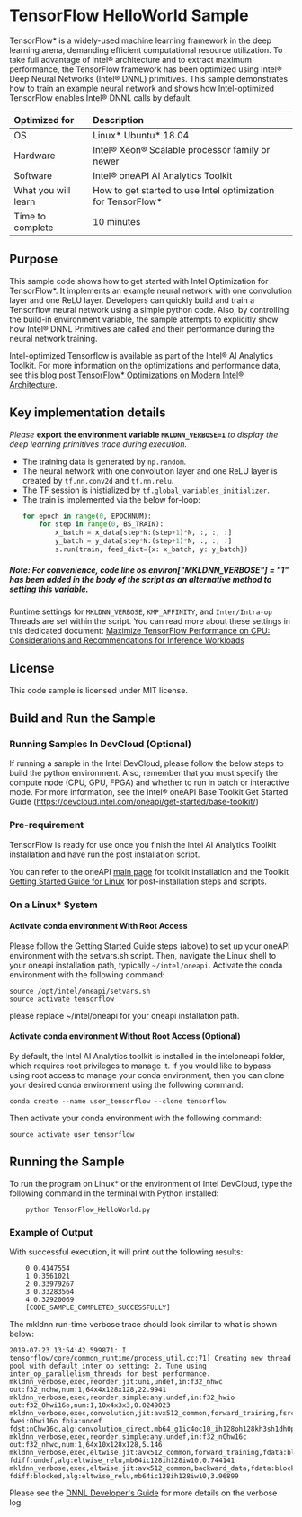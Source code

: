 # TensorFlow HelloWorld Sample
TensorFlow* is a widely-used machine learning framework in the deep learning arena, demanding efficient computational resource utilization. To take full advantage of Intel® architecture and to extract maximum performance, the TensorFlow framework has been optimized using Intel® Deep Neural Networks (Intel® DNNL) primitives. This sample demonstrates how to train an example neural network and shows how Intel-optimized TensorFlow enables Intel® DNNL calls by default. 

| Optimized for                       | Description
|:---                               |:---
| OS                                | Linux* Ubuntu* 18.04 
| Hardware                          | Intel® Xeon® Scalable processor family or newer
| Software                          | Intel® oneAPI AI Analytics Toolkit
| What you will learn               | How to get started to use Intel optimization for TensorFlow*
| Time to complete                  | 10 minutes

## Purpose
This sample code shows how to get started with Intel Optimization for TensorFlow*. It implements an example neural network with one convolution layer and one ReLU layer. Developers can quickly build and train a Tensorflow neural network using a simple python code. Also, by controlling the build-in environment variable, the sample attempts to explicitly show how Intel® DNNL Primitives are called and their performance during the neural network training. 

Intel-optimized Tensorflow is available as part of the Intel® AI Analytics Toolkit. For more information on the optimizations and performance data, see this blog post [TensorFlow* Optimizations on Modern Intel® Architecture](https://software.intel.com/content/www/us/en/develop/articles/tensorflow-optimizations-on-modern-intel-architecture.html).

## Key implementation details
*Please* **export the environment variable `MKLDNN_VERBOSE=1`** *to display the deep learning primitives trace during execution.*

 - The training data is generated by `np.random`. 
 - The neural network with one convolution layer and one ReLU layer is created by `tf.nn.conv2d` and `tf.nn.relu`.
 - The TF session is inistialized by `tf.global_variables_initializer`.
 - The train is implemented via the below for-loop: 
    ```python
    for epoch in range(0, EPOCHNUM):
        for step in range(0, BS_TRAIN):
            x_batch = x_data[step*N:(step+1)*N, :, :, :]
            y_batch = y_data[step*N:(step+1)*N, :, :, :]
            s.run(train, feed_dict={x: x_batch, y: y_batch})
    ```
    
##### Note: For convenience, code line os.environ["MKLDNN_VERBOSE"] = "1" has been added in the body of the script as an alternative method to setting this variable.

Runtime settings for `MKLDNN_VERBOSE`, `KMP_AFFINITY`, and `Inter/Intra-op` Threads are set within the script. You can read more about these settings in this dedicated document: [Maximize TensorFlow Performance on CPU: Considerations and Recommendations for Inference Workloads](https://software.intel.com/en-us/articles/maximize-tensorflow-performance-on-cpu-considerations-and-recommendations-for-inference) 
    
## License  
This code sample is licensed under MIT license.

## Build and Run the Sample

### Running Samples In DevCloud (Optional)
If running a sample in the Intel DevCloud, please follow the below steps to build the python environment. Also, remember that you must specify the compute node (CPU, GPU, FPGA) and whether to run in batch or interactive mode. For more information, see the Intel® oneAPI Base Toolkit Get Started Guide (https://devcloud.intel.com/oneapi/get-started/base-toolkit/) 

### Pre-requirement

TensorFlow is ready for use once you finish the Intel AI Analytics Toolkit installation and have run the post installation script.

You can refer to the oneAPI [main page](https://software.intel.com/en-us/oneapi) for toolkit installation and the Toolkit [Getting Started Guide for Linux](https://software.intel.com/en-us/get-started-with-intel-oneapi-linux-get-started-with-the-intel-ai-analytics-toolkit) for post-installation steps and scripts.

### On a Linux* System
#### Activate conda environment With Root Access

Please follow the Getting Started Guide steps (above) to set up your oneAPI environment with the setvars.sh script. Then, navigate the Linux shell to your oneapi installation path, typically `~/intel/oneapi`. Activate the conda environment with the following command:

```
source /opt/intel/oneapi/setvars.sh
source activate tensorflow
```

please replace ~/intel/oneapi for your oneapi installation path.

#### Activate conda environment Without Root Access (Optional)

By default, the Intel AI Analytics toolkit is installed in the inteloneapi folder, which requires root privileges to manage it. If you would like to bypass using root access to manage your conda environment, then you can clone your desired conda environment using the following command:

```
conda create --name user_tensorflow --clone tensorflow
```

Then activate your conda environment with the following command:

```
source activate user_tensorflow
```

## Running the Sample

To run the program on Linux* or the environment of Intel DevCloud, type the following command in the terminal with Python installed:
```
    python TensorFlow_HelloWorld.py
```
### Example of Output
With successful execution, it will print out the following results:

```
    0 0.4147554
    1 0.3561021
    2 0.33979267
    3 0.33283564
    4 0.32920069
    [CODE_SAMPLE_COMPLETED_SUCCESSFULLY] 
```

The mkldnn run-time verbose trace should look similar to what is shown below:

```
2019-07-23 13:54:42.599871: I tensorflow/core/common_runtime/process_util.cc:71] Creating new thread pool with default inter op setting: 2. Tune using inter_op_parallelism_threads for best performance.
mkldnn_verbose,exec,reorder,jit:uni,undef,in:f32_nhwc out:f32_nchw,num:1,64x4x128x128,22.9941
mkldnn_verbose,exec,reorder,simple:any,undef,in:f32_hwio out:f32_Ohwi16o,num:1,10x4x3x3,0.0249023
mkldnn_verbose,exec,convolution,jit:avx512_common,forward_training,fsrc:nchw fwei:Ohwi16o fbia:undef fdst:nChw16c,alg:convolution_direct,mb64_g1ic4oc10_ih128oh128kh3sh1dh0ph1_iw128ow128kw3sw1dw0pw1,1.302
mkldnn_verbose,exec,reorder,simple:any,undef,in:f32_nChw16c out:f32_nhwc,num:1,64x10x128x128,5.146
mkldnn_verbose,exec,eltwise,jit:avx512_common,forward_training,fdata:blocked fdiff:undef,alg:eltwise_relu,mb64ic128ih128iw10,0.744141
mkldnn_verbose,exec,eltwise,jit:avx512_common,backward_data,fdata:blocked fdiff:blocked,alg:eltwise_relu,mb64ic128ih128iw10,3.96899
```
Please see the [DNNL Developer's Guide](https://intel.github.io/mkl-dnn/dev_guide_verbose.html) for more details on the verbose log. 

